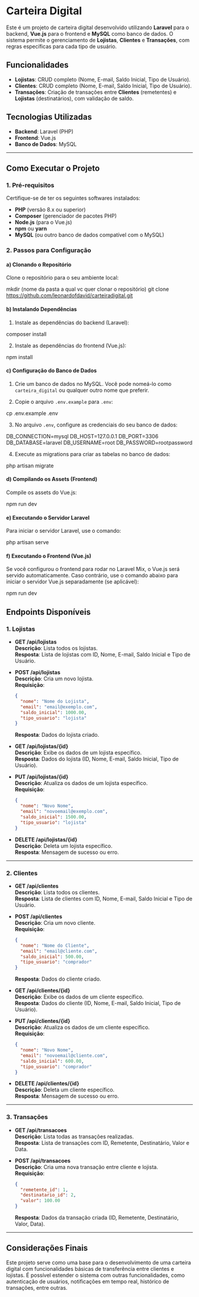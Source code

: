 # Carteira Digital

Este é um projeto de carteira digital desenvolvido utilizando **Laravel** para o backend, **Vue.js** para o frontend e **MySQL** como banco de dados. 
O sistema permite o gerenciamento de **Lojistas**, **Clientes** e **Transações**, com regras específicas para cada tipo de usuário.

## Funcionalidades

- **Lojistas**: CRUD completo (Nome, E-mail, Saldo Inicial, Tipo de Usuário).
- **Clientes**: CRUD completo (Nome, E-mail, Saldo Inicial, Tipo de Usuário).
- **Transações**: Criação de transações entre **Clientes** (remetentes) e **Lojistas** (destinatários), com validação de saldo.

## Tecnologias Utilizadas

- **Backend**: Laravel (PHP)
- **Frontend**: Vue.js
- **Banco de Dados**: MySQL

---

## Como Executar o Projeto

### 1. **Pré-requisitos**

Certifique-se de ter os seguintes softwares instalados:

- **PHP** (versão 8.x ou superior)
- **Composer** (gerenciador de pacotes PHP)
- **Node.js** (para o Vue.js)
- **npm** ou **yarn**
- **MySQL** (ou outro banco de dados compatível com o MySQL)

### 2. **Passos para Configuração**

#### a) **Clonando o Repositório**

Clone o repositório para o seu ambiente local:

mkdir (nome da pasta a qual vc quer clonar o repositório)
git clone https://github.com/leonardofdavid/carteiradigital.git

#### b) **Instalando Dependências**

1. Instale as dependências do backend (Laravel):

composer install

2. Instale as dependências do frontend (Vue.js):

npm install

#### c) **Configuração do Banco de Dados**

1. Crie um banco de dados no MySQL. Você pode nomeá-lo como `carteira_digital` ou qualquer outro nome que preferir.

2. Copie o arquivo `.env.example` para `.env`:

cp .env.example .env

3. No arquivo `.env`, configure as credenciais do seu banco de dados:

DB_CONNECTION=mysql
DB_HOST=127.0.0.1
DB_PORT=3306
DB_DATABASE=laravel
DB_USERNAME=root
DB_PASSWORD=rootpassword

4. Execute as migrations para criar as tabelas no banco de dados:

php artisan migrate

#### d) **Compilando os Assets (Frontend)**

Compile os assets do Vue.js:

npm run dev

#### e) **Executando o Servidor Laravel**

Para iniciar o servidor Laravel, use o comando:

php artisan serve

#### f) **Executando o Frontend (Vue.js)**

Se você configurou o frontend para rodar no Laravel Mix, o Vue.js será servido automaticamente. 
Caso contrário, use o comando abaixo para iniciar o servidor Vue.js separadamente (se aplicável):

npm run dev

## Endpoints Disponíveis

### **1. Lojistas**

- **GET /api/lojistas**  
  **Descrição**: Lista todos os lojistas.  
  **Resposta**: Lista de lojistas com ID, Nome, E-mail, Saldo Inicial e Tipo de Usuário.

- **POST /api/lojistas**  
  **Descrição**: Cria um novo lojista.  
  **Requisição**:
  ```json
  {
    "nome": "Nome do Lojista",
    "email": "email@exemplo.com",
    "saldo_inicial": 1000.00,
    "tipo_usuario": "lojista"
  }
  ```
  **Resposta**: Dados do lojista criado.

- **GET /api/lojistas/{id}**  
  **Descrição**: Exibe os dados de um lojista específico.  
  **Resposta**: Dados do lojista (ID, Nome, E-mail, Saldo Inicial, Tipo de Usuário).

- **PUT /api/lojistas/{id}**  
  **Descrição**: Atualiza os dados de um lojista específico.  
  **Requisição**:
  ```json
  {
    "nome": "Novo Nome",
    "email": "novoemail@exemplo.com",
    "saldo_inicial": 1500.00,
    "tipo_usuario": "lojista"
  }
  ```

- **DELETE /api/lojistas/{id}**  
  **Descrição**: Deleta um lojista específico.  
  **Resposta**: Mensagem de sucesso ou erro.

---

### **2. Clientes**

- **GET /api/clientes**  
  **Descrição**: Lista todos os clientes.  
  **Resposta**: Lista de clientes com ID, Nome, E-mail, Saldo Inicial e Tipo de Usuário.

- **POST /api/clientes**  
  **Descrição**: Cria um novo cliente.  
  **Requisição**:
  ```json
  {
    "nome": "Nome do Cliente",
    "email": "email@cliente.com",
    "saldo_inicial": 500.00,
    "tipo_usuario": "comprador"
  }
  ```
  **Resposta**: Dados do cliente criado.

- **GET /api/clientes/{id}**  
  **Descrição**: Exibe os dados de um cliente específico.  
  **Resposta**: Dados do cliente (ID, Nome, E-mail, Saldo Inicial, Tipo de Usuário).

- **PUT /api/clientes/{id}**  
  **Descrição**: Atualiza os dados de um cliente específico.  
  **Requisição**:
  ```json
  {
    "nome": "Novo Nome",
    "email": "novoemail@cliente.com",
    "saldo_inicial": 600.00,
    "tipo_usuario": "comprador"
  }
  ```

- **DELETE /api/clientes/{id}**  
  **Descrição**: Deleta um cliente específico.  
  **Resposta**: Mensagem de sucesso ou erro.

---

### **3. Transações**

- **GET /api/transacoes**  
  **Descrição**: Lista todas as transações realizadas.  
  **Resposta**: Lista de transações com ID, Remetente, Destinatário, Valor e Data.

- **POST /api/transacoes**  
  **Descrição**: Cria uma nova transação entre cliente e lojista.  
  **Requisição**:
  ```json
  {
    "remetente_id": 1,
    "destinatario_id": 2,
    "valor": 100.00
  }
  ```
  **Resposta**: Dados da transação criada (ID, Remetente, Destinatário, Valor, Data).

---

## Considerações Finais

Este projeto serve como uma base para o desenvolvimento de uma carteira digital com funcionalidades básicas de transferência entre clientes e lojistas.
É possível estender o sistema com outras funcionalidades, como autenticação de usuários, notificações em tempo real, histórico de transações, entre outras.
